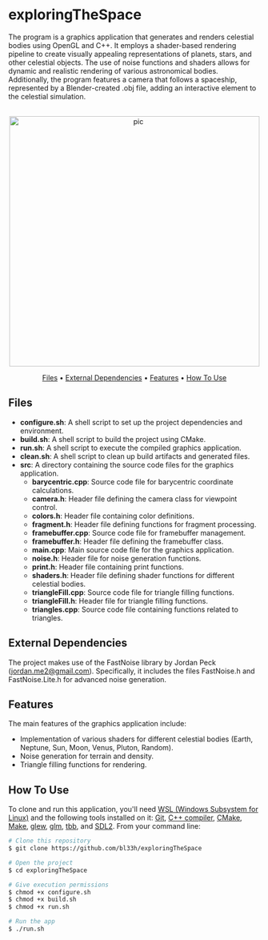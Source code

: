 # exploringTheSpace
The program is a graphics application that generates and renders celestial bodies using OpenGL and C++. It employs a shader-based rendering pipeline to create visually appealing representations of planets, stars, and other celestial objects. The use of noise functions and shaders allows for dynamic and realistic rendering of various astronomical bodies. Additionally, the program features a camera that follows a spaceship, represented by a Blender-created .obj file, adding an interactive element to the celestial simulation.

<p align="center">
  <br>
  <img src="https://media4.giphy.com/media/v1.Y2lkPTc5MGI3NjExMGs1Nms4Y3ljNGRhN2p5OWJ3bTV0OHFuamw1MWJ1Nm14MHIxbTVycSZlcD12MV9pbnRlcm5hbF9naWZfYnlfaWQmY3Q9Zw/vU2Ffkm8ngDIN3mm6W/giphy.gif" alt="pic" width="500">
  <br>
</p>

<p align="center">
  <a href="#Files">Files</a> •
  <a href="#External-dependencies">External Dependencies</a> •
  <a href="#Features">Features</a> •
  <a href="#how-to-use">How To Use</a>
</p>

## Files
- **configure.sh**: A shell script to set up the project dependencies and environment.
- **build.sh**: A shell script to build the project using CMake.
- **run.sh**: A shell script to execute the compiled graphics application.
- **clean.sh**: A shell script to clean up build artifacts and generated files.
- **src**: A directory containing the source code files for the graphics application.
  - **barycentric.cpp**: Source code file for barycentric coordinate calculations.
  - **camera.h**: Header file defining the camera class for viewpoint control.
  - **colors.h**: Header file containing color definitions.
  - **fragment.h**: Header file defining functions for fragment processing.
  - **framebuffer.cpp**: Source code file for framebuffer management.
  - **framebuffer.h**: Header file defining the framebuffer class.
  - **main.cpp**: Main source code file for the graphics application.
  - **noise.h**: Header file for noise generation functions.
  - **print.h**: Header file containing print functions.
  - **shaders.h**: Header file defining shader functions for different celestial bodies.
  - **triangleFill.cpp**: Source code file for triangle filling functions.
  - **triangleFill.h**: Header file for triangle filling functions.
  - **triangles.cpp**: Source code file containing functions related to triangles.

## External Dependencies
The project makes use of the FastNoise library by Jordan Peck (jordan.me2@gmail.com). Specifically, it includes the files FastNoise.h and FastNoise.Lite.h for advanced noise generation.

## Features

The main features of the graphics application include:

- Implementation of various shaders for different celestial bodies (Earth, Neptune, Sun, Moon, Venus, Pluton, Random).
- Noise generation for terrain and density.
- Triangle filling functions for rendering.

## How To Use

To clone and run this application, you'll need [WSL (Windows Subsystem for Linux)](https://learn.microsoft.com/en-us/windows/wsl/install) and the following tools installed on it: [Git](https://git-scm.com), [C++ compiler](https://www.fdi.ucm.es/profesor/luis/fp/devtools/mingw.html), [CMake](https://cmake.org/download/), [Make](https://linuxhint.com/install-make-ubuntu/), [glew](https://zoomadmin.com/HowToInstall/UbuntuPackage/libglew-dev), [glm](https://sourceforge.net/projects/glm.mirror/), [tbb](https://www.intel.com/content/www/us/en/developer/tools/oneapi/onetbb.html), and [SDL2](https://www.oreilly.com/library/view/rust-programming-by/9781788390637/386c15eb-41b2-41b4-bd65-154a750a58d8.xhtml). From your command line:

```bash
# Clone this repository
$ git clone https://github.com/bl33h/exploringTheSpace

# Open the project
$ cd exploringTheSpace

# Give execution permissions
$ chmod +x configure.sh
$ chmod +x build.sh
$ chmod +x run.sh

# Run the app
$ ./run.sh
